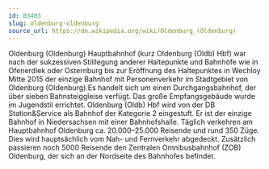 ```yaml
---
id: 03403
slug: oldenburg-oldenburg
source_url: https://de.wikipedia.org/wiki/Oldenburg_(Oldenburg)
---
```


Oldenburg (Oldenburg) Hauptbahnhof (kurz Oldenburg (Oldb) Hbf) war nach der sukzessiven Stilllegung anderer Haltepunkte und Bahnhöfe wie in Ofenerdiek oder Osternburg bis zur Eröffnung des Haltepunktes in Wechloy Mitte 2015 der einzige Bahnhof mit Personenverkehr im Stadtgebiet von Oldenburg (Oldenburg).Es handelt sich um einen Durchgangsbahnhof, der über sieben Bahnsteiggleise verfügt. Das große Empfangsgebäude wurde im Jugendstil errichtet. Oldenburg (Oldb) Hbf wird von der DB Station&Service als Bahnhof der Kategorie 2 eingestuft. Er ist der einzige Bahnhof in Niedersachsen mit einer Bahnhofshalle. Täglich verkehren am Hauptbahnhof Oldenburg ca. 20.000–25.000 Reisende und rund 350 Züge. Dies wird hauptsächlich vom Nah- und Fernverkehr abgedeckt. Zusätzlich passieren noch 5000 Reisende den Zentralen Omnibusbahnhof (ZOB) Oldenburg, der sich an der Nordseite des Bahnhofes befindet.
